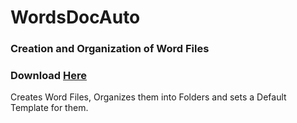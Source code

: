 # WordsDocAuto
### Creation and Organization of Word Files

### Download [Here](https://github.com/Cynastic/WordsDocAuto/releases/download/0.2.1/0.2.1.zip)

Creates Word Files, Organizes them into Folders and sets a Default Template for them.
